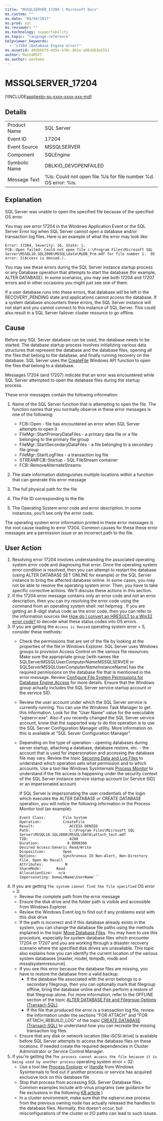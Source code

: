 ```yaml
---
title: "MSSQLSERVER_17204 | Microsoft Docs"
ms.custom: ""
ms.date: "04/04/2017"
ms.prod: sql
ms.reviewer: ""
ms.technology: supportability
ms.topic: "language-reference"
helpviewer_keywords: 
  - "17204 (Database Engine error)"
ms.assetid: 40db66f9-dd5e-478c-891e-a06d363a2552
author: MashaMSFT
ms.author: mathoma
---
```

# MSSQLSERVER_17204
[!INCLUDE[appliesto-ss-xxxx-xxxx-xxx-md](../../includes/appliesto-ss-xxxx-xxxx-xxx-md.md)]
  
## Details  
  
|||  
|-|-|  
|Product Name|SQL Server|  
|Event ID|17204|  
|Event Source|MSSQLSERVER|  
|Component|SQLEngine|  
|Symbolic Name|DBLKIO_DEVOPENFAILED|  
|Message Text|%ls: Could not open file %ls for file number %d.  OS error: %ls.|  
  
## Explanation  
SQL Server was unable to open the specified file because of the specified OS error.  

You may see error 17204 in the Windows Application Event or the SQL Server Error log when SQL Server cannot open a database and/or transaction log files. Here is an example of what the error may look like:

``` 
Error: 17204, Severity: 16, State: 1.
FCB::Open failed: Could not open file c:\Program Files\Microsoft SQL Server\MSSQL10.SQL2008\MSSQL\data\MyDB_Prm.mdf for file number 1.  OS error: 5(Access is denied.).
```

You may see these errors during the SQL Server instance startup process or any Database operation that attempts to start the database (for example, ALTER DATABASE). In some scenarios, you may see both 17204 and 17207 errors and in other occasions you might just see one of them.

If a user database runs into these errors, that database will be left in the RECOVERY_PENDING state and applications cannot access the database. If a system database encounters these errors, the SQL Server instance will not start and you cannot connect to this instance of SQL Server. This could also result in a SQL Server failover cluster resource to go offline.

## Cause
Before any SQL Server database can be used, the database needs to be started. The database startup process involves initializing various data structures that represent the database and the database files, opening all the files that belong to the database, and finally running recovery on the database. SQL Server uses the [CreateFile](https://docs.microsoft.com/windows/win32/api/fileapi/nf-fileapi-createfilea) Windows API function to open the files that belong to a database.
 
Messages 17204 (and 17207) indicate that an error was encountered while SQL Server attempted to open the database files during the startup process.
 
These error messages contain the following information:
1. Name of the SQL Server function that is attempting to open the file. The function names that you normally observe in these error messages is one of the following:
   - FCB::Open - file has encountered an error when SQL Server attempts to open it
   - FileMgr::StartPrimaryDataFiles - a primary data file or a file belonging to the primary file group
   - FileMgr::StartSecondaryDataFiles - a file belonging to a secondary file group
   - FileMgr::StartLogFiles - a transaction log file
   - STREAMFCB::Startup - SQL FileStream container
   - FCB::RemoveAlternateStreams
  
      
1. The state information distinguishes multiple locations within a function that can generate this error message
1. The full physical path for the file
1. The File ID corresponding to the file
1. The Operating System error code and error description. In some instances, you'll see only the error code.
 
The operating system error information printed in these error messages is the root cause leading to error 17204. Common causes for these these error messages are a permission issue or an incorrect path to the file.


## User Action  
1. Resolving error 17204 involves understanding the associated operating system error code and diagnosing that error. Once the operating system error condition is resolved, then you can attempt to restart the database (using ALTER DATABASE SET ONLINE for example) or the SQL Server instance to bring the affected database online. In some cases, you may not be able to resolve the operating system error. Then, you have to take specific corrective actions. We'll discuss these actions in this section.
1. If the 17204 error message contains only an error code and not an error description, then you can try resolving the error code using the command from an operating system shell: net helpmsg <error code> . If you are getting an 8-digit status code as the error code, then you can refer to the information sources like [How do I convert an HRESULT to a Win32 error code?](https://devblogs.microsoft.com/oldnewthing/20061103-07/?p=29133) to decode what these status codes into OS errors.
1. If you are getting the ```Access is Denied``` operating system error = 5, consider these methods:
   -  Check the permissions that are set of the file by looking at the properties of the file in Windows Explorer. SQL Server uses Windows groups to provision Access Control on the various file resources. Make sure the appropriate group [with names like SQLServerMSSQLUser$ComputerName$MSSQLSERVER or SQLServerMSSQLUser$ComputerName$InstanceName] has the required permissions on the database file that is mentioned in the error message. Review [Configure File System Permissions for Database Engine Access](../../2014/database-engine/configure-windows/configure-file-system-permissions-for-database-engine-access.md)  for more details. Ensure that the Windows group actually includes the SQL Server service startup account or the service SID.
   -  Review the user account under which the SQL Server service is currently running. You can use the Windows Task Manager to get this information. Look for the "User Name" value for the executable "sqlservr.exe". Also if you recently changed the SQL Server service account, know that the supported way to do this operation is to use the SQL Server Configuration Manager utility. More information on this is available at "SQL Server Configuration Manager". 
   -  Depending on the type of operation - opening databases during server startup, attaching a database, database restore, etc. - the account that is used for impersonation and accessing the database file may vary. Review the topic [Securing Data and Log Files](https://docs.microsoft.com/previous-versions/sql/sql-server-2008-r2/ms189128(v=sql.105)?redirectedfrom=MSDN) to understand which operation sets what permission and to which accounts. Use a tool like Windows SysInternals [Process Monitor](https://docs.microsoft.com/sysinternals/downloads/procmon) to understand if the file access is happening under the security context of the SQL Server instance service startup account [or Service SID] or an impersonated account.

      If SQL Server is impersonating the user credentials of the login which executes the ALTER DATABASE or CREATE DATABASE operation, you will notice the following information in the Process Monitor tool (an example):
        ```Date & Time:      3/27/2010 8:26:08 PM
        Event Class:        File System
        Operation:          CreateFile
        Result:                ACCESS DENIED
        Path:                  C:\Program Files\Microsoft SQL Server\MSSQL10.SQL2008\MSSQL\DATA\attach_test.mdf
        TID:                   4288
        Duration:             0.0000366
        Desired Access:Generic Read/Write
        Disposition:        Open
        Options:            Synchronous IO Non-Alert, Non-Directory File, Open No Recall
        Attributes:          N
        ShareMode:       Read
        AllocationSize:   n/a
        Impersonating: DomainName\UserName```
  
1. If you are getting ```The system cannot find the file specified``` OS error = 3:
   - Review the complete path from the error message
   - Ensure the disk drive and the folder path is visible and accessible from Windows Explorer
   - Review the Windows Event log to find out if any problems exist with this disk drive
   - If the path is incorrect and if this database already exists in the system, you can change the database file paths using the methods explained in the topic [Move Database Files](../databases/move-database-files.md). You may have to use this procedure, especially for system database files which encounter 17204 or 17207 and you are working through a disaster recovery scenario where the specified disk drives are unavailable. This topic also explains how you can identify the current location of the various system databases [master, model, tempdb, msdb and mssqlsystemresource].
   - If you see this error because the database files are missing, you have to restore the database from a valid backup.
     - If the database file associated with the error belongs to a secondary filegroup, then you can optionally mark that filegroup offline, bring the database online and then perform a restore of that filegroup alone. For more information, refer to the OFFLINE section of the topic [ALTER DATABASE File and Filegroup Options (Transact-SQL)](../../t-sql/statements/alter-database-transact-sql-file-and-filegroup-options.md).
     - If the file that produced the error is a transaction log file, review the information under the sections "FOR ATTACH" and "FOR ATTACH_REBUILD_LOG" of the topic [CREATE DATABASE (Transact-SQL)](../../t-sql/statements/create-database-transact-sql.md) to understand how you can recreate the missing transaction log files.
   - Ensure that any disk or network location [like iSCSI drive] is available before SQL Server attempts to access the database files on these locations. If needed create the required dependencies in Cluster Administrator or Service Control Manager.
1. If you're getting the ```The process cannot access the file because it is being used by another process``` operating system error = 32:
   - Use a tool like [Process Explorer](https://docs.microsoft.com/sysinternals/downloads/process-explorer) or [Handle](https://docs.microsoft.com/sysinternals/downloads/handle) from Windows Sysinternals to find out if another process or service has acquired exclusive lock on this database file
   - Stop that process from accessing SQL Server Database files. Common examples include anti-virus programs (see guidance for file exclusions in the following [KB article](https://support.microsoft.com/help/309422/choosing-antivirus-software-for-computers-that-run-sql-server) )
   - In a cluster environment, make sure that the sqlservr.exe process from the previous owning node has actually released the handles to the database files. Normally, this doesn't occur, but misconfigurations of the cluster or I/O paths can lead to such issues.
  
